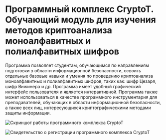 # Программный комплекс CryptoT. Обучающий модуль для изучения методов криптоанализа моноалфавитных и полиалфавитных шифров


Программа позволяет студентам, обучающимся по направлениям подготовки в области информационной безопасности, освоить отдельные базовые навыки и умения по проведению криптоанализа моноалфавитных и полиалфавитных шифров, таких как: шифр Цезаря, шифр Вижинера и др. Программа имеет удобный графический интерфейс пользователя и является интерактивной. Программа также может использоваться в качестве программного инструментария для преподавателей, обучающих в области информационной безопасности, а также всех лиц, интересующихся криптографическими методами защиты информации.

![Скриншот работы программного комплекса CryptoT](http://s020.radikal.ru/i710/1508/2b/a3bd87b652a3.png)

![Свидетельство о регистрации программного комплекса CryptoT ](http://s017.radikal.ru/i424/1508/59/eb28095ccbb6.jpg)
